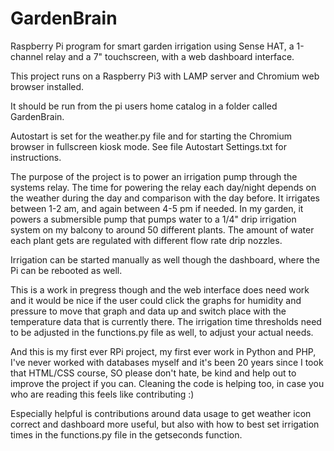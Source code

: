 # GardenBrain

Raspberry Pi program for smart garden irrigation using Sense HAT, a 1-channel relay and a 7" touchscreen, with a web dashboard interface.

This project runs on a Raspberry Pi3 with LAMP server and Chromium web browser installed.

It should be run from the pi users home catalog in a folder called GardenBrain.

Autostart is set for the weather.py file and for starting the Chromium browser in fullscreen kiosk mode. See file Autostart Settings.txt for instructions.

The purpose of the project is to power an irrigation pump through the systems relay. The time for powering the relay each day/night depends on the weather during the day and comparison with the day before. It irrigates between 1-2 am, and again between 4-5 pm if needed.
In my garden, it powers a submersible pump that pumps water to a 1/4" drip irrigation system on my balcony to around 50 different plants. The amount of water each plant gets are regulated with different flow rate drip nozzles.

Irrigation can be started manually as well though the dashboard, where the Pi can be rebooted as well.

This is a work in pregress though and the web interface does need work and it would be nice if the user could click the graphs for humidity and pressure to move that graph and data up and switch place with the temperature data that is currently there. The irrigation time thresholds need to be adjusted in the functions.py file as well, to adjust your actual needs.

And this is my first ever RPi project, my first ever work in Python and PHP, I've never worked with databases myself and it's been 20 years since I took that HTML/CSS course, SO please don't hate, be kind and help out to improve the project if you can.
Cleaning the code is helping too, in case you who are reading this feels like contributing :)

Especially helpful is contributions around data usage to get weather icon correct and dashboard more useful, but also with how to best set irrigation times in the functions.py file in the getseconds function.
